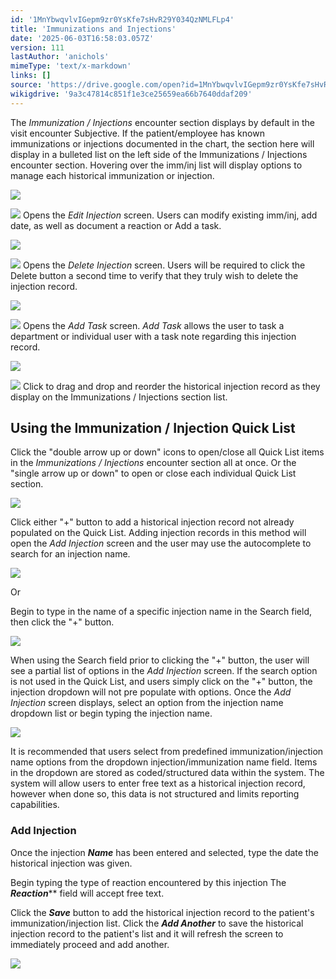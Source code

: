 ```yaml
---
id: '1MnYbwqvlvIGepm9zr0YsKfe7sHvR29Y034QzNMLFLp4'
title: 'Immunizations and Injections'
date: '2025-06-03T16:58:03.057Z'
version: 111
lastAuthor: 'anichols'
mimeType: 'text/x-markdown'
links: []
source: 'https://drive.google.com/open?id=1MnYbwqvlvIGepm9zr0YsKfe7sHvR29Y034QzNMLFLp4'
wikigdrive: '9a3c47814c851f1e3ce25659ea66b7640ddaf209'
---
```

The *Immunization / Injections* encounter section displays by default in the visit encounter Subjective. If the patient/employee has known immunizations or injections documented in the chart, the section here will display in a bulleted list on the left side of the Immunizations / Injections encounter section. Hovering over the imm/inj list will display options to manage each historical immunization or injection.

![](../immunizations-and-injections.assets/340de8a317c89fed578ec72c84e5d176.png)

![](../immunizations-and-injections.assets/1f5526a0699824cec1437d9277aecb72.png)
  Opens the *Edit Injection* screen. Users can modify existing imm/inj, add date, as well as document a reaction or Add a task.

![](../immunizations-and-injections.assets/b57b481361bfe48af0d56ab1f952df0e.png)

![](../immunizations-and-injections.assets/81be7fb05b33662fef9166b9af63cb3d.png)
 Opens the *Delete Injection* screen. Users will be required to click the Delete button a second time to verify that they truly wish to delete the injection record.

![](../immunizations-and-injections.assets/97456802cffaf159877a01ef013fac39.png)

![](../immunizations-and-injections.assets/782d8f964ad0afc9fd098fc353d36096.png)
  Opens the *Add Task* screen. *Add Task* allows the user to task a department or individual user with a task note regarding this injection record.

![](../immunizations-and-injections.assets/ce70ea1ed409f35a56519b2a958c8790.png)

![](../immunizations-and-injections.assets/ef96d008cdb993e4655145ba38cc4ce6.png)
   Click to drag and drop and reorder the historical injection record as they display on the Immunizations / Injections section list.

## Using the Immunization / Injection Quick List

Click the "double arrow up or down" icons to open/close all Quick List items in the *Immunizations / Injections* encounter section all at once. Or the "single arrow up or down" to open or close each individual Quick List section.

![](../immunizations-and-injections.assets/7a9a0b0db04e28ead8788dd5950e6f25.png)

Click either "+" button to add a historical injection record not already populated on the Quick List. Adding injection records in this method will open the *Add Injection* screen and the user may use the autocomplete to search for an injection name.

![](../immunizations-and-injections.assets/f82b8ffa6641a53426bd5215120dd2e0.png)

Or

Begin to type in the name of a specific injection name in the Search field, then click the "+" button.

![](../immunizations-and-injections.assets/d4dc50c5cc8dfa9dde9674f29c4032cf.png)

When using the Search field prior to clicking the "+" button, the user will see a partial list of options in the *Add Injection* screen. If the search option is not used in the Quick List, and users simply click on the "+" button, the injection dropdown will not pre populate with options. Once the *Add Injection* screen displays, select an option from the injection name dropdown list or begin typing the injection name.

![](../immunizations-and-injections.assets/d3d5340e9bcd5609118b02578776cf21.png)

It is recommended that users select from predefined immunization/injection name options from the dropdown injection/immunization name field. Items in the dropdown are stored as coded/structured data within the system. The system will allow users to enter free text as a historical injection record, however when done so, this data is not structured and limits reporting capabilities.

### Add Injection

Once the injection **_Name_** has been entered and selected, type the date the historical injection was given.

Begin typing the type of reaction encountered by this injection The **_Reaction_**** field will accept free text.

Click the **_Save_** button to add the historical injection record to the patient's immunization/injection list. Click the **_Add Another_** to save the historical injection record to the patient's list and it will refresh the screen to immediately proceed and add another.

![](../immunizations-and-injections.assets/c393fd2698498ec76fdbd02ae9a92307.png)
